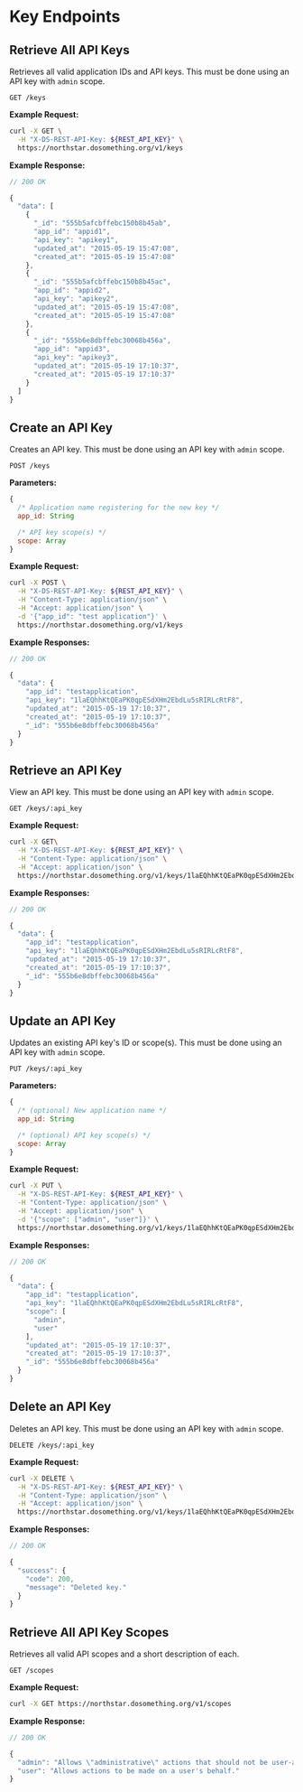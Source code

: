 # Key Endpoints

## Retrieve All API Keys
Retrieves all valid application IDs and API keys. This must be done using an API key with `admin` scope.

```
GET /keys
```

**Example Request:**
```sh
curl -X GET \
  -H "X-DS-REST-API-Key: ${REST_API_KEY}" \
  https://northstar.dosomething.org/v1/keys
```

**Example Response:**
```js
// 200 OK

{
  "data": [
    {
      "_id": "555b5afcbffebc150b8b45ab",
      "app_id": "appid1",
      "api_key": "apikey1",
      "updated_at": "2015-05-19 15:47:08",
      "created_at": "2015-05-19 15:47:08"
    },
    {
      "_id": "555b5afcbffebc150b8b45ac",
      "app_id": "appid2",
      "api_key": "apikey2",
      "updated_at": "2015-05-19 15:47:08",
      "created_at": "2015-05-19 15:47:08"
    },
    {
      "_id": "555b6e8dbffebc30068b456a",
      "app_id": "appid3",
      "api_key": "apikey3",
      "updated_at": "2015-05-19 17:10:37",
      "created_at": "2015-05-19 17:10:37"
    }
  ]
}
```

## Create an API Key
Creates an API key. This must be done using an API key with `admin` scope.

```
POST /keys
```

**Parameters:**

```js
{
  /* Application name registering for the new key */
  app_id: String

  /* API key scope(s) */
  scope: Array
}
```

**Example Request:**
```sh
curl -X POST \
  -H "X-DS-REST-API-Key: ${REST_API_KEY}" \
  -H "Content-Type: application/json" \
  -H "Accept: application/json" \
  -d '{"app_id": "test application"}' \
  https://northstar.dosomething.org/v1/keys
```


**Example Responses:**
```js
// 200 OK

{
  "data": {
    "app_id": "testapplication",
    "api_key": "1laEQhhKtQEaPK0qpESdXHm2EbdLu5sRIRLcRtF8",
    "updated_at": "2015-05-19 17:10:37",
    "created_at": "2015-05-19 17:10:37",
    "_id": "555b6e8dbffebc30068b456a"
  }
}
```

## Retrieve an API Key
View an API key. This must be done using an API key with `admin` scope.

```
GET /keys/:api_key
```

**Example Request:**
```sh
curl -X GET\
  -H "X-DS-REST-API-Key: ${REST_API_KEY}" \
  -H "Content-Type: application/json" \
  -H "Accept: application/json" \
  https://northstar.dosomething.org/v1/keys/1laEQhhKtQEaPK0qpESdXHm2EbdLu5sRIRLcRtF8
```


**Example Responses:**
```js
// 200 OK

{
  "data": {
    "app_id": "testapplication",
    "api_key": "1laEQhhKtQEaPK0qpESdXHm2EbdLu5sRIRLcRtF8",
    "updated_at": "2015-05-19 17:10:37",
    "created_at": "2015-05-19 17:10:37",
    "_id": "555b6e8dbffebc30068b456a"
  }
}
```

## Update an API Key
Updates an existing API key's ID or scope(s). This must be done using an API key with `admin` scope.

```
PUT /keys/:api_key
```

**Parameters:**

```js
{
  /* (optional) New application name */
  app_id: String

  /* (optional) API key scope(s) */
  scope: Array
}
```

**Example Request:**
```sh
curl -X PUT \
  -H "X-DS-REST-API-Key: ${REST_API_KEY}" \
  -H "Content-Type: application/json" \
  -H "Accept: application/json" \
  -d '{"scope": ["admin", "user"]}' \
  https://northstar.dosomething.org/v1/keys/1laEQhhKtQEaPK0qpESdXHm2EbdLu5sRIRLcRtF8
```


**Example Responses:**
```js
// 200 OK

{
  "data": {
    "app_id": "testapplication",
    "api_key": "1laEQhhKtQEaPK0qpESdXHm2EbdLu5sRIRLcRtF8",
    "scope": [
      "admin",
      "user"
    ],
    "updated_at": "2015-05-19 17:10:37",
    "created_at": "2015-05-19 17:10:37",
    "_id": "555b6e8dbffebc30068b456a"
  }
}
```


## Delete an API Key
Deletes an API key. This must be done using an API key with `admin` scope.

```
DELETE /keys/:api_key
```


**Example Request:**
```sh
curl -X DELETE \
  -H "X-DS-REST-API-Key: ${REST_API_KEY}" \
  -H "Content-Type: application/json" \
  -H "Accept: application/json" \
  https://northstar.dosomething.org/v1/keys/1laEQhhKtQEaPK0qpESdXHm2EbdLu5sRIRLcRtF8
```


**Example Responses:**
```js
// 200 OK

{
  "success": {
    "code": 200,
    "message": "Deleted key."
  }
}
```

## Retrieve All API Key Scopes
Retrieves all valid API scopes and a short description of each.

```
GET /scopes
```

**Example Request:**
```sh
curl -X GET https://northstar.dosomething.org/v1/scopes
```

**Example Response:**
```js
// 200 OK

{
  "admin": "Allows \"administrative\" actions that should not be user-accessible, like deleting user records.",
  "user": "Allows actions to be made on a user's behalf."
}
```


